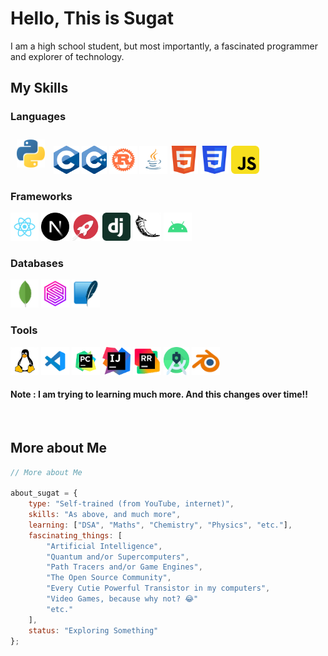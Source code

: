 
# Hello, This is <b>Sugat</b>

I am a high school student, but most importantly, a fascinated programmer and explorer of technology.

## My Skills

### Languages
<p>
  <img src="./img/python.png" height="45px" style="margin : 10px;" alt="Python"/>
  <img src="./img/c.png" height="45px" alt="C"/>
  <img src="./img/cpp.png" height="45px" alt="C++"/>
  <img src="./img/rust.png" height="45px" alt="Rust"/>
  <img src="./img/java.svg" height="45px" alt="Java"/>
  <img src="./img/html5.svg" height="45px" alt="HTML5"/>
  <img src="./img/css3.svg" height="45px" alt="CSS3"/>
  <img src="./img/javascript.svg" height="45px" alt="JavaScript"/>
</p>

### Frameworks
<p>
  <img src="./img/react.svg" height="45px" alt="React"/>
  <img src="./img/nextjs.png" height="45px" alt="Next.js"/>
  <img src="./img/rocketrs.png" height="45px" alt="rocket.rs"/>
  <img src="./img/django.svg" height="45px" alt="Django"/>
  <img src="./img/flask.png" height="45px" alt="Flask"/>
  <img src="./img/android.svg" height="45px" alt="Android"/>
</p>

### Databases
<p>
  <img src="./img/mongodb.png" height="45px" alt="Mongodb"/>
  <img src="./img/surrealdb.png" height="45px" alt="Surrealdb"/>
  <img src="./img/sqlite.png" height="45px" alt="Sqlite"/>
</p>

### Tools

<p>
  <img src="./img/linux.png" height="45px" alt="Linux"/>
  <img src="./img/vscode.svg" height="45px" alt="VS Code"/>
  <img src="./img/pycharm.svg" height="45px" alt="PyCharm"/>
  <img src="./img/Intellij-Idea.svg" height="45px" alt="IntelliJ IDEA"/>
  <img src="./img/rustrover.png" height="45px" alt="RustRover"/>
  <img src="./img/as.png" height="45px" alt="Android Studio"/>
  <img src="./img/blender.png" height="45px" alt="Blender"/>
</p>

#### Note : I am trying to learning much more. And this changes over time!!

<br/>

## More about Me
```javascript
// More about Me

about_sugat = {
    type: "Self-trained (from YouTube, internet)",
    skills: "As above, and much more",
    learning: ["DSA", "Maths", "Chemistry", "Physics", "etc."],
    fascinating_things: [
        "Artificial Intelligence",
        "Quantum and/or Supercomputers",
        "Path Tracers and/or Game Engines",
        "The Open Source Community",
        "Every Cutie Powerful Transistor in my computers",
        "Video Games, because why not? 😂"
        "etc."
    ],
    status: "Exploring Something"
};
```
